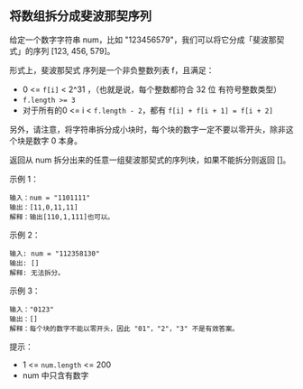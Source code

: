 ## 将数组拆分成斐波那契序列

给定一个数字字符串 num，比如 "123456579"，我们可以将它分成「斐波那契式」的序列 [123, 456, 579]。

形式上，斐波那契式 序列是一个非负整数列表 f，且满足：

* 0 <= `f[i]` < 2^31 ，（也就是说，每个整数都符合 32 位 有符号整数类型）
* `f.length >= 3`
* 对于所有的0 <= i < `f.length - 2`，都有 `f[i] + f[i + 1] = f[i + 2]`

另外，请注意，将字符串拆分成小块时，每个块的数字一定不要以零开头，除非这个块是数字 0 本身。

返回从 num 拆分出来的任意一组斐波那契式的序列块，如果不能拆分则返回 []。

示例 1：

```
输入：num = "1101111"
输出：[11,0,11,11]
解释：输出[110,1,111]也可以。
```

示例 2：

```
输入: num = "112358130"
输出: []
解释: 无法拆分。
```

示例 3：

```
输入："0123"
输出：[]
解释：每个块的数字不能以零开头，因此 "01"，"2"，"3" 不是有效答案。
```

提示：

* 1 <= `num.length` <= 200
* num 中只含有数字